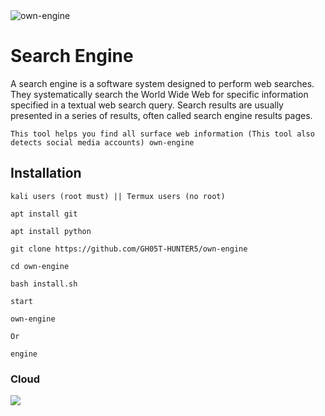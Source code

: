 <img src="https://h.top4top.io/p_2609lp7qv0.jpeg" title="own-engine" alt="own-engine">

# Search Engine

<p>A search engine is a software system designed to perform web searches. They systematically search the World Wide Web for specific information specified in a textual web search query. Search results are usually presented in a series of results, often called search engine results pages.</p>

`This tool helps you find all surface web information (This tool also detects social media accounts) own-engine`

## Installation

`kali users (root must) || Termux users (no root)`

```
apt install git
```

```
apt install python
```

```
git clone https://github.com/GH05T-HUNTER5/own-engine
```

```
cd own-engine
```

```
bash install.sh
```

`start`

```
own-engine
```

`Or`

```
engine
```


### Cloud

<a href="https://shell.cloud.google.com/cloudshell/open?cloudshell_git_repo=https://github.com/GH05T-HUNTER5/own-engine.git&tutorial=README.md"><img src="https://c.top4top.io/p_2611zeuxn0.jpg"></a>
